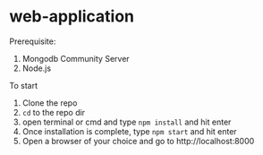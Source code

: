 # web-application
Prerequisite:
1. Mongodb Community Server
2. Node.js

To start
1. Clone the repo
2. `cd` to the repo dir
3. open terminal or cmd and type `npm install` and hit enter
4. Once installation is complete, type `npm start` and hit enter
5. Open a browser of your choice and go to http://localhost:8000
